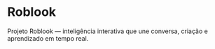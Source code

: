 # Roblook
Projeto Roblook — inteligência interativa que une conversa, criação e aprendizado em tempo real.
